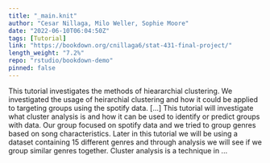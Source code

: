 ```yaml
---
title: "_main.knit"
author: "Cesar Nillaga, Milo Weller, Sophie Moore"
date: "2022-06-10T06:04:50Z"
tags: [Tutorial]
link: "https://bookdown.org/cnillaga6/stat-431-final-project/"
length_weight: "7.2%"
repo: "rstudio/bookdown-demo"
pinned: false
---
```


This tutorial investigates the methods of hieararchial clustering. We investigated the usage of heirarchial clustering and how it could be applied to targeting groups using the spotify data. [...] This tutorial will investigate what cluster analysis is and how it can be used to identify or predict groups with data. Our group focused on spotify data and we tried to group genres based on song characteristics. Later in this tutorial we will be using a dataset containing 15 different genres and through analysis we will see if we group similar genres together. Cluster analysis is a technique in ...
